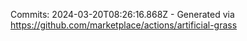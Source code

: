 Commits: 2024-03-20T08:26:16.868Z - Generated via https://github.com/marketplace/actions/artificial-grass
<br>
